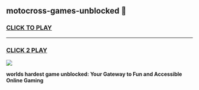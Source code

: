 
## motocross-games-unblocked 👋
<h3>
<a href="https://premium.freeplayer.one?title=motocross-games-unblocked&ref=14F">CLICK TO PLAY</a></h3>
<hr>

<h3>
<a href="https://premium.freeplayer.one?title=motocross-games-unblocked&ref=14F">CLICK 2 PLAY</a>
  
</h3>

<a href="https://premium.freeplayer.one?title=motocross-games-unblocked&ref=12F/"><img src="https://clearcache.store/games.png"></a>


**worlds hardest game unblocked: Your Gateway to Fun and Accessible Online Gaming**
